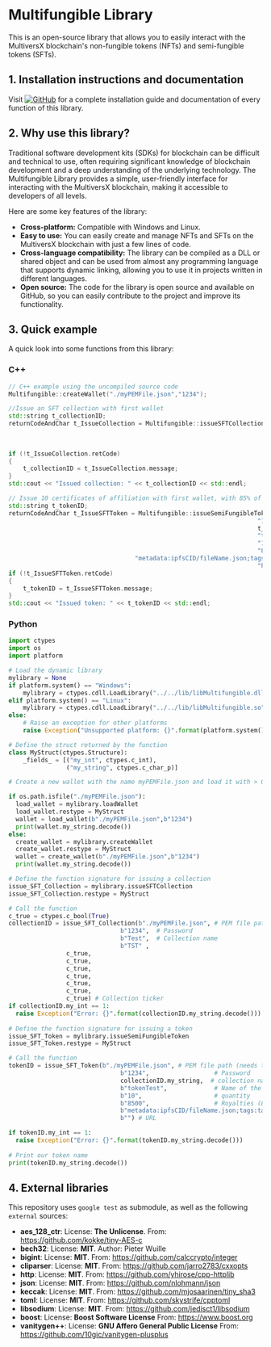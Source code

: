 # Multifungible Library
This is an open-source library that allows you to easily interact with the MultiversX blockchain's non-fungible tokens (NFTs) and semi-fungible tokens (SFTs).

## 1. Installation instructions and documentation
Visit [![GitHub](https://img.shields.io/badge/GitHub-Profile-blue?style=flat-square&logo=github)](https://dgomezde83.github.io/multifungible.github.io) for a complete installation guide and documentation of every function of this library.

## 2. Why use this library?

Traditional software development kits (SDKs) for blockchain can be difficult and technical to use, often requiring significant knowledge of blockchain development and a deep understanding of the underlying technology. The Multifungible Library provides a simple, user-friendly interface for interacting with the MultiversX blockchain, making it accessible to developers of all levels.

Here are some key features of the library:
- **Cross-platform:** Compatible with Windows and Linux.
- **Easy to use:** You can easily create and manage NFTs and SFTs on the MultiversX blockchain with just a few lines of code.
- **Cross-language compatibility:** The library can be compiled as a DLL or shared object and can be used from almost any programming language that supports dynamic linking, allowing you to use it in projects written in different languages.
- **Open source:** The code for the library is open source and available on GitHub, so you can easily contribute to the project and improve its functionality.

## 3. Quick example
A quick look into some functions from this library: 

### C++
```c++
// C++ example using the uncompiled source code
Multifungible::createWallet("./myPEMFile.json","1234");

//Issue an SFT collection with first wallet
std::string t_collectionID;
returnCodeAndChar t_IssueCollection = Multifungible::issueSFTCollection("./myPEMFile.json", //PEM file path
                                                                       "1234", //Password
                                                                       "Test", //Collection name
                                                                       "TST"); //Collection ticker
if (!t_IssueCollection.retCode)
{
    t_collectionID = t_IssueCollection.message;
}
std::cout << "Issued collection: " << t_collectionID << std::endl;

// Issue 10 certificates of affiliation with first wallet, with 85% of royalties on transfer
std::string t_tokenID;
returnCodeAndChar t_IssueSFTToken = Multifungible::issueSemiFungibleToken("./myPEMFile.json", //PEM file path
                                                                     "1234",                  //Password
                                                                     t_collectionID.c_str(),  //collection name
                                                                     "tokenTest",             //Name of the token
                                                                     "10",                    //quantity
                                                                     "8500",                  //Royalties (85.00%)
                                   "metadata:ipfsCID/fileName.json;tags:tag1,tag2,tag3",      //metadata 
                                                                     "https://...");          //URL
if (!t_IssueSFTToken.retCode)
{
    t_tokenID = t_IssueSFTToken.message;
}
std::cout << "Issued token: " << t_tokenID << std::endl;
```
### Python
```python
import ctypes
import os
import platform

# Load the dynamic library
mylibrary = None
if platform.system() == "Windows":
    mylibrary = ctypes.cdll.LoadLibrary("../../lib/libMultifungible.dll")
elif platform.system() == "Linux":
    mylibrary = ctypes.cdll.LoadLibrary("../../lib/libMultifungible.so")
else:
    # Raise an exception for other platforms
    raise Exception("Unsupported platform: {}".format(platform.system()))

# Define the struct returned by the function
class MyStruct(ctypes.Structure):
    _fields_ = [("my_int", ctypes.c_int),
                ("my_string", ctypes.c_char_p)]

# Create a new wallet with the name myPEMFile.json and load it with > 0.05 EGLD (you have to do this on your own)

if os.path.isfile("./myPEMFile.json"):
  load_wallet = mylibrary.loadWallet
  load_wallet.restype = MyStruct
  wallet = load_wallet(b"./myPEMFile.json",b"1234")
  print(wallet.my_string.decode())
else:
  create_wallet = mylibrary.createWallet
  create_wallet.restype = MyStruct
  wallet = create_wallet(b"./myPEMFile.json",b"1234")
  print(wallet.my_string.decode())

# Define the function signature for issuing a collection
issue_SFT_Collection = mylibrary.issueSFTCollection
issue_SFT_Collection.restype = MyStruct

# Call the function
c_true = ctypes.c_bool(True)
collectionID = issue_SFT_Collection(b"./myPEMFile.json", # PEM file path (needs to be created and loaded with 0.05 EGLD)
                               b"1234",  # Password
                               b"Test",  # Collection name
                               b"TST" ,
				c_true,
				c_true,
				c_true,
				c_true,
				c_true,
				c_true,
				c_true) # Collection ticker
if collectionID.my_int == 1:
  raise Exception("Error: {}".format(collectionID.my_string.decode()))
           
# Define the function signature for issuing a token
issue_SFT_Token = mylibrary.issueSemiFungibleToken
issue_SFT_Token.restype = MyStruct

# Call the function
tokenID = issue_SFT_Token(b"./myPEMFile.json", # PEM file path (needs to be created and loaded with 0.05 EGLD)
                               b"1234",                  # Password
                               collectionID.my_string,  # collection name
                               b"tokenTest",             # Name of the token
                               b"10",                    # quantity
                               b"8500",                  # Royalties (85.00%)
                               b"metadata:ipfsCID/fileName.json;tags:tag1,tag2,tag3", # metadata 
                               b"") # URL

if tokenID.my_int == 1:
  raise Exception("Error: {}".format(tokenID.my_string.decode()))
  
# Print our token name
print(tokenID.my_string.decode())
```

## 4. External libraries
This repository uses `google test` as submodule, as well as the following `external` sources:

- **aes_128_ctr**: License: **The Unlicense**. From: https://github.com/kokke/tiny-AES-c
- **bech32**: License: **MIT**. Author: Pieter Wuille
- **bigint**: License: **MIT**. From: https://github.com/calccrypto/integer
- **cliparser**: License: **MIT**. From: https://github.com/jarro2783/cxxopts
- **http**: License: **MIT**. From: https://github.com/yhirose/cpp-httplib
- **json**: License: **MIT**. From: https://github.com/nlohmann/json
- **keccak**: License: **MIT**. From: https://github.com/mjosaarinen/tiny_sha3
- **toml**: License: **MIT**. From: https://github.com/skystrife/cpptoml
- **libsodium**: License: **MIT**. From: https://github.com/jedisct1/libsodium
- **boost**: License: **Boost Software License** From: https://www.boost.org
- **vanitygen++**: License: **GNU Affero General Public License** From: https://github.com/10gic/vanitygen-plusplus
